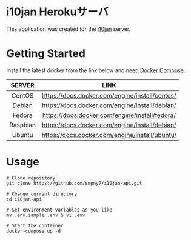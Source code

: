 # i10jan Herokuサーバ
This application was created for the [i10jan](https://github.com/smpny7/i10jan-kotlin) server.

# Getting Started
Install the latest docker from the link below and need [Docker Compose](https://github.com/docker/compose).

|   SERVER   |                       LINK                       |
|  :------:  | :----------------------------------------------: |
|   CentOS   |  https://docs.docker.com/engine/install/centos/  |
|   Debian   |  https://docs.docker.com/engine/install/debian/  |
|   Fedora   |  https://docs.docker.com/engine/install/fedora/  |
|  Raspbian  |  https://docs.docker.com/engine/install/debian/  |
|   Ubuntu   |  https://docs.docker.com/engine/install/ubuntu/  |

# Usage

```
# Clone repository
git clone https://github.com/smpny7/i10jan-api.git

# Change current directory
cd i10jan-api

# Set environment variables as you like
mv .env.sample .env & vi .env

# Start the container
docker-compose up -d
```
